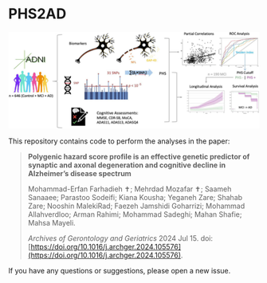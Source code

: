 # PHS2AD

![Image](https://github.com/MEFarhadieh/PHS2AD/blob/main/grphical_abstract.png)

This repository contains code to perform the analyses in the paper:
> **Polygenic hazard score profile is an effective genetic predictor of synaptic and axonal degeneration and cognitive decline in Alzheimer’s disease spectrum**
>
> Mohammad-Erfan Farhadieh  ✝; Mehrdad Mozafar  ✝; Saameh Sanaaee; Parastoo Sodeifi; Kiana Kousha; Yeganeh Zare; Shahab Zare; Nooshin MalekiRad; Faezeh Jamshidi Goharrizi; Mohammad Allahverdloo; Arman Rahimi; Mohammad Sadeghi; Mahan Shafie; Mahsa Mayeli.
>
> _Archives of Gerontology and Geriatrics_ 2024 Jul 15. doi: [https://doi.org/10.1016/j.archger.2024.105576](https://doi.org/10.1016/j.archger.2024.105576).

If you have any questions or suggestions, please open a new issue.
